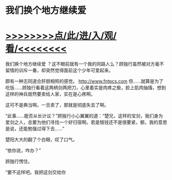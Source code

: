# 我们换个地方继续爱

# <a href="https://https://github.com/kiuhd/dfrw/issues/1">>>>>>>>>点/此/进/入/观/看/<<<<<<<<</a>

我们换个地方继续爱
？这不眼前就有一个我的同路人么？顾独行虽然被对方毫不留情的训斥一番，却突然觉得面前这个少年可爱起来。

颇有一种志同道合肝胆相照的感觉。
http://www.fntpcs.com
但……就算是为了吃饭……顾独行看着这两柄剑两把刀，心里着实是肉疼之极，脸上肌肉抽搐，想到这样的神兵居然要卖给人家，实在是心疼啊。

这可不是典当啊。一旦卖了，那就是彻底失去了啊。

“此事……能否从长计议？”顾独行小心翼翼的道：“楚兄，这样的宝剑，我们身为爱剑之人，总要为他们寻找一个好归宿啊。若是银钱还不是很要紧，额，我的意思是说，还能勉强过得下去……”

楚阳大大的翻了个白眼，叹了口气。

“依你说，咋办？”

顾独行愣住。

“要不这样吧。我把这剑交给你
